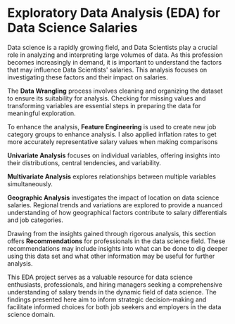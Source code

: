 # Exploratory Data Analysis (EDA) for Data Science Salaries

Data science is a rapidly growing field, and Data Scientists play a crucial role in analyzing and interpreting large volumes of data. As this profession becomes increasingly in demand, it is important to understand the factors that may influence Data Scientists' salaries. This analysis focuses on investigating these factors and their impact on salaries.

The **Data Wrangling** process involves cleaning and organizing the dataset to ensure its suitability for analysis. Checking for missing values and transforming variables are essential steps in preparing the data for meaningful exploration.

To enhance the analysis, **Feature Engineering** is used to create new job category groups to enhance analysis.  I also applied inflation rates to get more accurately representative salary values when making comparisons

**Univariate Analysis** focuses on individual variables, offering insights into their distributions, central tendencies, and variability.

**Multivariate Analysis** explores relationships between multiple variables simultaneously.

**Geographic Analysis** investigates the impact of location on data science salaries. Regional trends and variations are explored to provide a nuanced understanding of how geographical factors contribute to salary differentials and job categories.

Drawing from the insights gained through rigorous analysis, this section offers **Recommendations** for professionals in the data science field. These recommendations may include insights into what can be done to dig deeper using this data set and what other information may be useful for further analysis.

This EDA project serves as a valuable resource for data science enthusiasts, professionals, and hiring managers seeking a comprehensive understanding of salary trends in the dynamic field of data science. The findings presented here aim to inform strategic decision-making and facilitate informed choices for both job seekers and employers in the data science domain.
